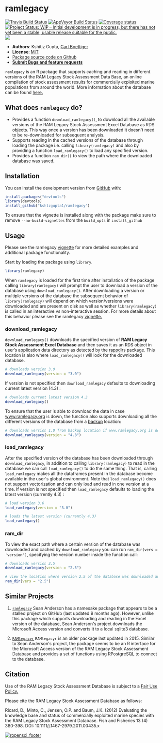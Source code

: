 
<!-- README.md is generated from README.Rmd. Please edit that file -->
ramlegacy
=========

[![Travis Build Status](https://travis-ci.com/ropensci/ramlegacy.svg?branch=master)](https://travis-ci.com/ropensci/ramlegacy) [![AppVeyor Build Status](https://ci.appveyor.com/api/projects/status/github/kshtzgupta1/ramlegacy?branch=master&svg=true)](https://ci.appveyor.com/project/ropensci/ramlegacy) [![Coverage status](https://codecov.io/gh/ropensci/ramlegacy/branch/master/graph/badge.svg)](https://codecov.io/github/ropensci/ramlegacy) [![Project Status: WIP – Initial development is in progress, but there has not yet been a stable, usable release suitable for the public.](https://www.repostatus.org/badges/latest/wip.svg)](https://www.repostatus.org/#wip) [![](https://badges.ropensci.org/264_status.svg)](https://github.com/ropensci/software-review/issues/264)

-   **Authors**: Kshitiz Gupta, [Carl Boettiger](http://www.carlboettiger.info/)
-   **License**: [MIT](http://opensource.org/licenses/MIT)
-   [Package source code on Github](https://github.com/kshtzgupta1/ramlegacy)
-   [**Submit Bugs and feature requests**](https://github.com/kshtzgupta1/ramlegacy/issues)

`ramlegacy` is an R package that supports caching and reading in different versions of the RAM Legacy Stock Assessment Data Base, an online compilation of stock assessment results for commercially exploited marine populations from around the world. More information about the database can be found [here.](http://ramlegacy.org)

What does `ramlegacy` do?
-------------------------

-   Provides a function `download_ramlegacy()`, to download all the available
    versions of the RAM Legacy Stock Assessment Excel Database as RDS objects. This way once a version has been downloaded it doesn't need to be re-downloaded for subsequent analysis.
-   Supports reading in the cached versions of the database through loading the package i.e. calling `library(ramlegacy)` and also by providing a function `load_ramlegacy()` to load any specified version.
-   Provides a function `ram_dir()` to view the path where the downloaded database was saved.

Installation
------------

You can install the development version from [GitHub](https://github.com/kshtzgupta1/ramlegacy) with:

``` r
install.packages("devtools")
library(devtools)
install_github("kshtzgupta1/ramlegacy")
```

To ensure that the vignette is installed along with the package make sure to remove `--no-build-vignettes` from the `build_opts` in `install_github`

Usage
-----

Please see the ramlegacy [vignette](https://kshtzgupta1.github.io/ramlegacy/articles/ramlegacy.html) for more detailed examples and additional package functionality.

Start by loading the package using `library`.

``` r
library(ramlegacy)
```

When `ramlegacy` is loaded for the first time after installation of the package calling `library(ramlegacy)` will prompt the user to download a version of the database using `download_ramlegacy()`. After downloading a version or multiple versions of the database the subsequent behavior of `library(ramlegacy)` will depend on which version/versions were downloaded and are present on disk as well as whether `library(ramlegacy)` is called in an interactive vs non-interactive session. For more details about this behavior please see the ramlegacy [vignette.](https://kshtzgupta1.github.io/ramlegacy/articles/ramlegacy.html)

### download\_ramlegacy

`download_ramlegacy()` downloads the specified version of **RAM Legacy Stock Assessment Excel Database** and then saves it as an RDS object in user’s application data directory as detected by the [rappdirs](https://cran.r-project.org/web/packages/rappdirs/index.html) package. This location is also where `load_ramlegacy()` will look for the downloaded database.

``` r
# downloads version 3.0
download_ramlegacy(version = "3.0")
```

If version is not specified then `download_ramlegacy` defaults to downloading current latest version (4.3) :

``` r
# downloads current latest version 4.3
download_ramlegacy()
```

To ensure that the user is able to download the data in case www.ramlegacy.org is down, the function also supports downloading all the different versions of the database from a [backup](https://www.github.com/kshtzgupta1/ramlegacy-assets/) location:

``` r
# downloads version 1.0 from backup location if www.ramlegacy.org is down
download_ramlegacy(version = "4.3")
```

### load\_ramlegacy

After the specified version of the database has been downloaded through `download_ramlegacy`, in addition to calling `library(ramlegacy)` to read in the database we can call `load_ramlegacy()` to do the same thing. That is, calling `load_ramlegacy` makes all the dataframes present in the database become available in the user's global environment. Note that `load_ramlegacy()` does not support vectorization and can only load and read in one version at a time. If version is not specified then `load_ramlegacy` defaults to loading the latest version (currently 4.3) :

``` r
# load version 3.0
load_ramlegacy(version = "3.0")

# loads the latest version (currently 4.3)
load_ramlegacy()
```

### ram\_dir

To view the exact path where a certain version of the database was downloaded and cached by `download_ramlegacy` you can run `ram_dir(vers = 'version')`, specifying the version number inside the function call:

``` r
# downloads version 2.5
download_ramlegacy(version = "2.5")

# view the location where version 2.5 of the database was downloaded and cached
ram_dir(vers = "2.5")
```

Similar Projects
----------------

1.  [`ramlegacy`](https://github.com/seananderson/ramlegacy) Sean Anderson has a namesake package that appears to be a stalled project on GitHub (last updated 9 months ago). However, unlike this package which supports downloading and reading in the Excel version of the database, Sean Anderson's project downloads the Microsoft Access version and converts it to a local sqlite3 database.

2.  [`RAMlegacyr`](https://github.com/ashander/RAMlegacyr) `RAMlegacyr` is an older package last updated in 2015. Similar to Sean Anderson's project, the package seems to be an R interface for the Microsoft Access version of the RAM Legacy Stock Assessment Database and provides a set of functions using RPostgreSQL to connect to the database.

Citation
--------

Use of the RAM Legacy Stock Assessment Database is subject to a [Fair Use Policy.](http://ramlegacy.marinebiodiversity.ca/ram-legacy-stock-assessment-database/ram-legacy-stock-assessment-database-fair-use-policy)

Please cite the RAM Legacy Stock Assessment Database as follows:

Ricard, D., Minto, C., Jensen, O.P. and Baum, J.K. (2012) Evaluating the knowledge base and status of commercially exploited marine species with the RAM Legacy Stock Assessment Database. Fish and Fisheries 13 (4) 380-398. DOI: 10.1111/j.1467-2979.2011.00435.x

[![ropensci\_footer](https://ropensci.org/public_images/ropensci_footer.png)](https://ropensci.org)
